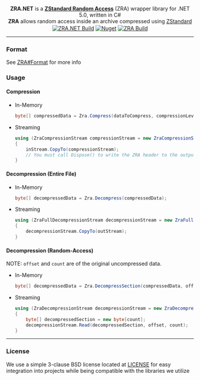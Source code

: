 <p align="center">
<b>ZRA.NET</b> is a <b><a href="https://github.com/zraorg/ZRA">ZStandard Random Access</a></b> (ZRA) wrapper library for .NET 5.0, written in C#
<br>
<b>ZRA</b> allows random access inside an archive compressed using <a href="https://github.com/facebook/zstd">ZStandard</a>
<br>
<a href="https://github.com/zraorg/ZRA.NET/actions"><img align="center" alt="ZRA.NET Build" src="https://github.com/zraorg/ZRA.NET/workflows/ZRA.NET%20Build/badge.svg"/></a>
<a href="https://www.nuget.org/packages/ZRA.NET"><img align="center" alt="Nuget" src="https://img.shields.io/nuget/v/ZRA.NET?logo=nuget"></a>
<a href="https://github.com/zraorg/ZRA/actions"><img align="center" alt="ZRA Build" src="https://github.com/zraorg/ZRA/workflows/C/C++%20CI/badge.svg"/></a>
</p>

***
### Format
See [ZRA#Format](https://github.com/zraorg/ZRA/blob/master/README.md#format) for more info
### Usage
#### Compression
* In-Memory
  ```csharp
  byte[] compressedData = Zra.Compress(dataToCompress, compressionLevel: 9, frameSize: 131072);
  ```
* Streaming
  ```csharp
  using (ZraCompressionStream compressionStream = new ZraCompressionStream(outStream, (ulong)inStream.Length, compressionLevel: 9, frameSize: 131072))
  {
      inStream.CopyTo(compressionStream);
      // You must call Dispose() to write the ZRA header to the output stream.
  }
  ```
#### Decompression (Entire File)
* In-Memory
  ```csharp
  byte[] decompressedData = Zra.Decompress(compressedData);
  ```
* Streaming
  ```csharp
  using (ZraFullDecompressionStream decompressionStream = new ZraFullDecompressionStream(inStream))
  {
      decompressionStream.CopyTo(outStream);
  }
  ```
#### Decompression (Random-Access)
NOTE: `offset` and `count` are of the original uncompressed data.
* In-Memory
  ```csharp
  byte[] decompressedData = Zra.DecompressSection(compressedData, offset, count);
  ```
* Streaming
  ```csharp
  using (ZraDecompressionStream decompressionStream = new ZraDecompressionStream(inStream))
  {
      byte[] decompressedSection = new byte[count];
      decompressionStream.Read(decompressedSection, offset, count);
  }
  ```
***
### License
We use a simple 3-clause BSD license located at [LICENSE](LICENSE.md) for easy integration into projects while being compatible with the libraries we utilize